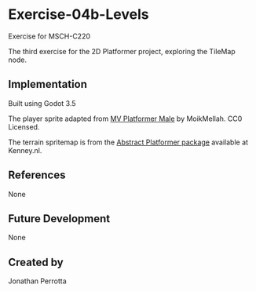 # Exercise-04b-Levels
Exercise for MSCH-C220

The third exercise for the 2D Platformer project, exploring the TileMap node.

## Implementation
Built using Godot 3.5

The player sprite adapted from [MV Platformer Male](https://opengameart.org/content/mv-platformer-male-32x64) by MoikMellah. CC0 Licensed.

The terrain spritemap is from the [Abstract Platformer package](https://kenney.nl/assets/abstract-platformer) available at Kenney.nl.

## References
None

## Future Development
None

## Created by 
Jonathan Perrotta
